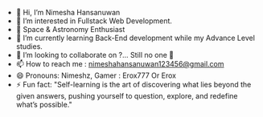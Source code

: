 - 👋 Hi, I’m Nimesha Hansanuwan
- 👀 I’m interested in Fullstack Web Development.
- 🚀 Space & Astronomy Enthusiast
- 🌱 I’m currently learning Back-End development while my Advance Level studies.
- 💞️ I’m looking to collaborate on ?... Still no one 🥹
- 📫 How to reach me : nimeshahansanuwan123456@gmail.com
- 😄 Pronouns: Nimeshz, Gamer : Erox777 Or Erox
- ⚡ Fun fact: "Self-learning is the art of discovering what lies beyond the given answers, pushing yourself to question, explore, and redefine what’s possible."

<!---
nimeszh/nimeszh is a ✨ special ✨ repository because its `README.md` (this file) appears on your GitHub profile.
You can click the Preview link to take a look at your changes.
--->
